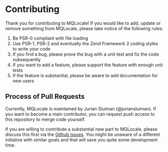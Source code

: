 Contributing
===

Thank you for contributing to MQLocale! If you would like to add, update or remove something from MQLocale, please take notice of the following rules:

 1. Be PSR-0 compliant with file loading
 2. Use PSR-1, PSR-2 and eventually the Zend Framework 2 coding styles to write your code
 3. If you find a bug, please prove the bug with a unit test and fix the code subsequently
 4. If you want to add a feature, please support the feature with enough unit tests
 5. If the feature is substantial, please be aware to add documentation for new users

Process of Pull Requests
---

Currently, MQLocale is maintained by Jurian Sluiman (@juriansluiman). If you want to become a main contributor, you can request push access to this repository to merge code yourself.

If you are willing to contribute a substantial new part to MQLocale, please discuss this first via the [Github issues](http://github.com/juriansluiman/MQLocale/issues). You might be unaware of a different initiative with similar goals and that will save you quite some development time.
